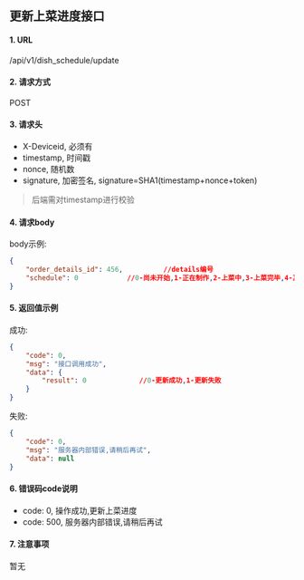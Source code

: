 ## 更新上菜进度接口

#### 1. URL

/api/v1/dish_schedule/update

#### 2. 请求方式

POST

#### 3. 请求头

- X-Deviceid, 必须有
- timestamp, 时间戳
- nonce, 随机数
- signature, 加密签名, signature=SHA1(timestamp+nonce+token)

> 后端需对timestamp进行校验

#### 4. 请求body

body示例:
```json
{
    "order_details_id": 456,          //details编号
    "schedule": 0            //0-尚未开始,1-正在制作,2-上菜中,3-上菜完毕,4-其它
}
```

#### 5. 返回值示例

成功:
```json
{
    "code": 0,
    "msg": "接口调用成功",
    "data": {
        "result": 0             //0-更新成功,1-更新失败
    }
}
```

失败:
```json
{
    "code": 0,
    "msg": "服务器内部错误,请稍后再试",
    "data": null
}
```

#### 6. 错误码code说明

- code: 0, 操作成功,更新上菜进度
- code: 500, 服务器内部错误,请稍后再试

#### 7. 注意事项

暂无